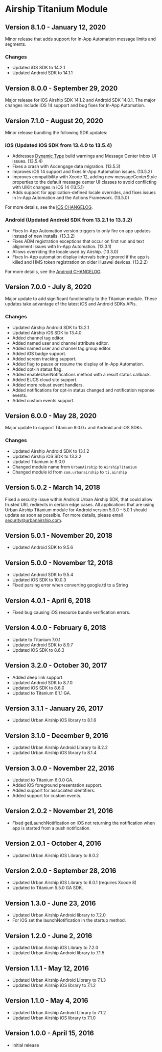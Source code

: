 # Airship Titanium Module

## Version 8.1.0 - January 12, 2020

Minor release that adds support for In-App Automation message limits and segments.

### Changes
- Updated iOS SDK to 14.2.1
- Updated Android SDK to 14.1.1

## Version 8.0.0 - September 29, 2020
Major release for iOS Airship SDK 14.1.2 and Android SDK 14.0.1. The major changes include iOS 14 support and bug fixes for In-App Automation.

## Version 7.1.0 - August 20, 2020
Minor release bundling the following SDK updates:

### iOS (Updated iOS SDK from 13.4.0 to 13.5.4)
- Addresses [Dynamic Type](https://developer.apple.com/documentation/uikit/uifont/scaling_fonts_automatically) build warnings and Message Center Inbox UI issues. (13.5.4)
- Fixes a crash with Accengage data migration. (13.5.3)
- Improves iOS 14 support and fixes In-App Automation issues. (13.5.2)
- Improves compatibility with Xcode 12, adding new messageCenterStyle properties to the default message center UI classes to avoid conflicting with UIKit changes in iOS 14 (13.5.1)
- Adds support for application-defined locale overrides, and fixes issues in In-App Automation and the Actions Framework. (13.5.0)

For more details, see the [iOS CHANGELOG](https://github.com/urbanairship/ios-library/blob/13.5.4/CHANGELOG.md).

### Android (Updated Android SDK from 13.2.1 to 13.3.2)
- Fixes In-App Automation version triggers to only fire on app updates instead of new installs. (13.3.2)
- Fixes ADM registration exceptions that occur on first run and text alignment issues with In-App Automation. (13.3.1)
- Allows overriding the locale used by Airship. (13.3.0)
- Fixes In-App automation display intervals being ignored if the app is killed and HMS token registration on older Huawei devices. (13.2.2)

For more details, see the [Android CHANGELOG](https://github.com/urbanairship/android-library/blob/13.3.2/CHANGELOG.md).

## Version 7.0.0 - July 8, 2020
Major update to add significant functionality to the Titanium module. These updates take advantage of the latest iOS and Android SDKs APIs.

### Changes
- Updated Airship Android SDK to 13.2.1
- Updated Airship iOS SDK to 13.4.0
- Added channel tag editor.
- Added named user and channel attribute editor.
- Added named user and channel tag group editor.
- Added iOS badge support.
- Added screen tracking support.
- Added flag to pause or resume the display of In-App Automation.
- Added opt-in status flag.
- Added enableUserNotifications method with a result status callback.
- Added EUCS cloud site support.
- Added more robust event handlers.
- Added notifications for opt-in status changed and notification reponse events.
- Added custom events support.

## Version 6.0.0 - May 28, 2020
Major update to support Titanium 9.0.0+ and Android and iOS SDKs.

### Changes
- Updated Airship Android SDK to 13.1.2
- Updated Airship iOS SDK to 13.3.2
- Updated Titanium to 9.0.0
- Changed module name from `UrbanAirship` to `AirshipTitanium`
- Changed module id from `com.urbanairship` to `ti.airship`

## Version 5.0.2 - March 14, 2018
Fixed a security issue within Android Urban Airship SDK, that could allow
trusted URL redirects in certain edge cases. All applications that are using Urban Airship Titanium module for Android version 5.0.0 - 5.0.1 should update as soon as possible. For more details, please email security@urbanairship.com.

## Version 5.0.1 - November 20, 2018
- Updated Android SDK to 9.5.6

## Version 5.0.0 - November 12, 2018
- Updated Android SDK to 9.5.4
- Updated iOS SDK to 10.0.3
- Fixed parsing error when converting google.ttl to a String

## Version 4.0.1 - April 6, 2018
- Fixed bug causing iOS resource bundle verification errors.

## Version 4.0.0 - February 6, 2018
 - Update to Titanium 7.0.1
 - Updated Android SDK to 8.9.7
 - Updated iOS SDK to 8.6.3

## Version 3.2.0 - October 30, 2017
 - Added deep link support.
 - Updated Android SDK to 8.7.0
 - Updated iOS SDK to 8.6.0
 - Updated to Titanium 6.1.1 GA.

## Version 3.1.1 - January 26, 2017
 - Updated Urban Airship iOS library to 8.1.6

## Version 3.1.0 - December 9, 2016
 - Updated Urban Airship Android Library to 8.2.2
 - Updated Urban Airship iOS library to 8.1.4

## Version 3.0.0 - November 22, 2016
 - Updated to Titanium 6.0.0 GA.
 - Added iOS foreground presentation support.
 - Added support for associated identifiers.
 - Added support for custom events.

## Version 2.0.2 - November 21, 2016
 - Fixed getLaunchNotification on iOS not returning the notification when app is started from a push notification.

## Version 2.0.1 - October 4, 2016
 - Updated Urban Airship iOS Library to 8.0.2

## Version 2.0.0 - September 28, 2016
 - Updated Urban Airship iOS Library to 8.0.1 (requires Xcode 8)
 - Updated to Titanium 5.5.0 GA SDK.

## Version 1.3.0 - June 23, 2016
 - Updated Urban Airship Android library to 7.2.0
 - For iOS set the launchNotification in the startup method.

## Version 1.2.0 - June 2, 2016
 - Updated Urban Airship iOS Library to 7.2.0
 - Updated Urban Airship Android library to 7.1.5

## Version 1.1.1 - May 12, 2016
 - Updated Urban Airship Android Library to 7.1.3
 - Updated Urban Airship iOS library to 7.1.2

## Version 1.1.0 - May 4, 2016
 - Updated Urban Airship Android Library to 7.1.2
 - Updated Urban Airship iOS library to 7.1.0

## Version 1.0.0 - April 15, 2016
 - Initial release
